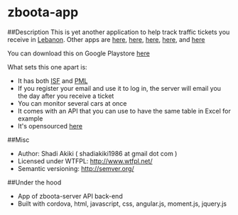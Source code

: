 # zboota-app

##Description
This is yet another application to help track traffic tickets you receive in <a href="http://en.wikipedia.org/wiki/Lebanon">Lebanon</a>.
Other apps are [here](https://play.google.com/store/apps/details?id=air.speedTicketLebanon),
[here](http://www.appszoom.com/android_applications/tools/lebanese-traffic-ticket_inbfc.html),
[here](https://play.google.com/store/apps/details?id=com.stround.lebanoncarfines">),
[here](https://play.google.com/store/apps/details?id=com.tesladroid.lebanontickets),
and [here](https://play.google.com/store/apps/details?id=com.omr.zbt)


You can download this on Google Playstore [here](https://play.google.com/store/apps/details?id=com.akikieng.genesis.zbootaapp)


What sets this one apart is:
* It has both [ISF](http://www.isf.gov.lb/en/speedtickets) and [PML](http://www.parkmeterlebanon.com/statment_of_account.aspx)
* If you register your email and use it to log in, the server will email you the day after you receive a ticket
* You can monitor several cars at once
* It comes with an API that you can use to have the same table in Excel for example
* It's opensourced [here](https://github.com/shadiakiki1986/zboota-app)

##Misc
* Author: Shadi Akiki ( shadiakiki1986 at gmail dot com )
* Licensed under WTFPL: http://www.wtfpl.net/
* Semantic versioning: http://semver.org/

##Under the hood
* App of zboota-server API back-end
* Built with cordova, html, javascript, css, angular.js, moment.js, jquery.js


